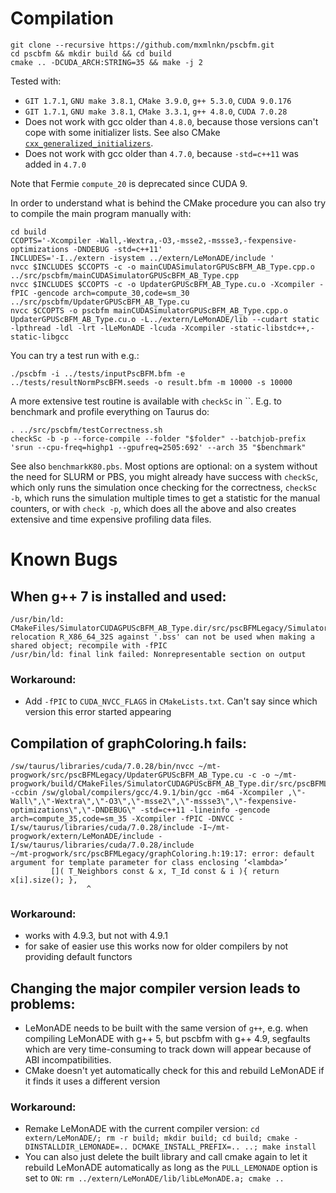 # Compilation

    git clone --recursive https://github.com/mxmlnkn/pscbfm.git
    cd pscbfm && mkdir build && cd build
    cmake .. -DCUDA_ARCH:STRING=35 && make -j 2

Tested with:

 - `GIT 1.7.1`, `GNU make 3.8.1`, `CMake 3.9.0`, `g++ 5.3.0`, `CUDA 9.0.176`
 - `GIT 1.7.1`, `GNU make 3.8.1`, `CMake 3.3.1`, `g++ 4.8.0`, `CUDA 7.0.28`
 - Does not work with gcc older than `4.8.0`, because those versions can't cope with some initializer lists. See also CMake [`cxx_generalized_initializers`](http://www.open-std.org/jtc1/sc22/wg21/docs/papers/2008/n2672.htm).
 - Does not work with gcc older than `4.7.0`, because `-std=c++11` was added in `4.7.0`

Note that Fermie `compute_20` is deprecated since CUDA 9.

In order to understand what is behind the CMake procedure you can also try to compile the main program manually with:

    cd build
    CCOPTS='-Xcompiler -Wall,-Wextra,-O3,-msse2,-mssse3,-fexpensive-optimizations -DNDEBUG -std=c++11'
    INCLUDES='-I../extern -isystem ../extern/LeMonADE/include '
    nvcc $INCLUDES $CCOPTS -c -o mainCUDASimulatorGPUScBFM_AB_Type.cpp.o ../src/pscbfm/mainCUDASimulatorGPUScBFM_AB_Type.cpp
    nvcc $INCLUDES $CCOPTS -c -o UpdaterGPUScBFM_AB_Type.cu.o -Xcompiler -fPIC -gencode arch=compute_30,code=sm_30 ../src/pscbfm/UpdaterGPUScBFM_AB_Type.cu
    nvcc $CCOPTS -o pscbfm mainCUDASimulatorGPUScBFM_AB_Type.cpp.o UpdaterGPUScBFM_AB_Type.cu.o -L../extern/LeMonADE/lib --cudart static -lpthread -ldl -lrt -lLeMonADE -lcuda -Xcompiler -static-libstdc++,-static-libgcc

You can try a test run with e.g.:

    ./pscbfm -i ../tests/inputPscBFM.bfm -e ../tests/resultNormPscBFM.seeds -o result.bfm -m 10000 -s 10000

A more extensive test routine is available with `checkSc` in ``. E.g. to benchmark and profile everything on Taurus do:

    . ../src/pscbfm/testCorrectness.sh
    checkSc -b -p --force-compile --folder "$folder" --batchjob-prefix 'srun --cpu-freq=highp1 --gpufreq=2505:692' --arch 35 "$benchmark"

See also `benchmarkK80.pbs`. Most options are optional: on a system without the need for SLURM or PBS, you might already have success with `checkSc`, which only runs the simulation once checking for the correctness, `checkSc -b`, which runs the simulation multiple times to get a statistic for the manual counters, or with `check -p`, which does all the above and also creates extensive and time expensive profiling data files.


# Known Bugs

## When g++ 7 is installed and used:

    /usr/bin/ld: CMakeFiles/SimulatorCUDAGPUScBFM_AB_Type.dir/src/pscBFMLegacy/SimulatorCUDAGPUScBFM_AB_Type_generated_UpdaterGPUScBFM_AB_Type.cu.o: relocation R_X86_64_32S against '.bss' can not be used when making a shared object; recompile with -fPIC
    /usr/bin/ld: final link failed: Nonrepresentable section on output

### Workaround:

 - Add `-fPIC` to `CUDA_NVCC_FLAGS` in `CMakeLists.txt`. Can't say since which version this error started appearing


## Compilation of graphColoring.h fails:

    /sw/taurus/libraries/cuda/7.0.28/bin/nvcc ~/mt-progwork/src/pscBFMLegacy/UpdaterGPUScBFM_AB_Type.cu -c -o ~/mt-progwork/build/CMakeFiles/SimulatorCUDAGPUScBFM_AB_Type.dir/src/pscBFMLegacy/./SimulatorCUDAGPUScBFM_AB_Type_generated_UpdaterGPUScBFM_AB_Type.cu.o -ccbin /sw/global/compilers/gcc/4.9.1/bin/gcc -m64 -Xcompiler ,\"-Wall\",\"-Wextra\",\"-O3\",\"-msse2\",\"-mssse3\",\"-fexpensive-optimizations\",\"-DNDEBUG\" -std=c++11 -lineinfo -gencode arch=compute_35,code=sm_35 -Xcompiler -fPIC -DNVCC -I/sw/taurus/libraries/cuda/7.0.28/include -I~/mt-progwork/extern/LeMonADE/include -I/sw/taurus/libraries/cuda/7.0.28/include
    ~/mt-progwork/src/pscBFMLegacy/graphColoring.h:19:17: error: default argument for template parameter for class enclosing ‘<lambda>’
             []( T_Neighbors const & x, T_Id const & i ){ return x[i].size(); },
                     ^

### Workaround:

 - works with 4.9.3, but not with 4.9.1
 - for sake of easier use this works now for older compilers by not providing default functors


## Changing the major compiler version leads to problems:

 - LeMonADE needs to be built with the same version of `g++`, e.g. when compiling LeMonADE with g++ 5, but pscbfm with g++ 4.9, segfaults which are very time-consuming to track down will appear because of ABI incompatibilities.
 - CMake doesn't yet automatically check for this and rebuild LeMonADE if it finds it uses a different version

### Workaround:

 - Remake LeMonADE with the current compiler version: `cd extern/LeMonADE/; rm -r build; mkdir build; cd build; cmake -DINSTALLDIR_LEMONADE=.. DCMAKE_INSTALL_PREFIX=.. ..; make install`
 - You can also just delete the built library and call cmake again to let it rebuild LeMonADE automatically as long as the `PULL_LEMONADE` option is set to `ON`: `rm ../extern/LeMonADE/lib/libLeMonADE.a; cmake ..`
